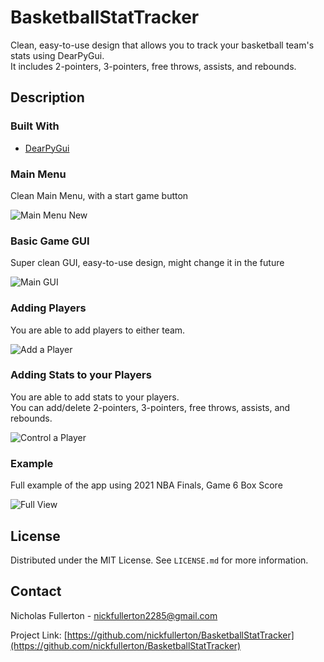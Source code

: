 # BasketballStatTracker

Clean, easy-to-use design that allows you to track your basketball team's stats using DearPyGui.  
It includes 2-pointers, 3-pointers, free throws, assists, and rebounds.



## Description  


### Built With  

* [DearPyGui](https://github.com/hoffstadt/DearPyGui)


### Main Menu

Clean Main Menu, with a start game button

![Main Menu New](https://user-images.githubusercontent.com/72878403/129426819-a65d9646-5c63-40ae-b4de-410d38e6baff.PNG)


### Basic Game GUI

Super clean GUI, easy-to-use design, might change it in the future

![Main GUI](https://user-images.githubusercontent.com/72878403/128538574-10166b88-6be6-4539-b701-ba4465e65843.PNG)


### Adding Players

You are able to add players to either team.

![Add a Player](https://user-images.githubusercontent.com/72878403/128538649-47bdd337-b6ab-453f-bf07-c982a5aa351f.PNG)


### Adding Stats to your Players

You are able to add stats to your players.  
You can add/delete 2-pointers, 3-pointers, free throws, assists, and rebounds.

![Control a Player](https://user-images.githubusercontent.com/72878403/128538775-be0bda5e-74b1-424a-8fed-3e9677139e2b.PNG)


### Example

Full example of the app using 2021 NBA Finals, Game 6 Box Score

![Full View](https://user-images.githubusercontent.com/72878403/128538846-c1570947-e300-44d2-b239-1e5dceca98df.PNG)
  
   
## License

Distributed under the MIT License. See `LICENSE.md` for more information.



## Contact

Nicholas Fullerton  - nickfullerton2285@gmail.com

Project Link: [https://github.com/nickfullerton/BasketballStatTracker](https://github.com/nickfullerton/BasketballStatTracker)


